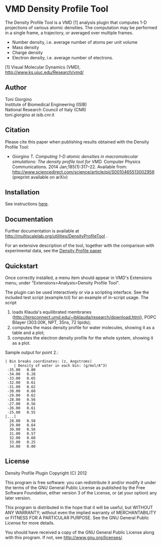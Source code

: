 VMD Density Profile Tool
========================================


The Density Profile Tool is a VMD [1] analysis plugin that computes
1-D projections of various atomic densities. The computation may be
performed in a single frame, a trajectory, or averaged over multiple
frames.

 *  Number density, i.e. average number of atoms per unit volume
 *  Mass density
 *  Charge density
 *  Electron density, i.e. average number of electrons. 

[1] Visual Molecular Dynamics (VMD), http://www.ks.uiuc.edu/Research/vmd/


Author
----------------------------------------
Toni Giorgino <br>
Institute of Biomedical Engineering (ISIB)  <br>
National Research Council of Italy (CNR)  <br>
toni.giorgino at isib.cnr.it



Citation
----------------------------------------

Please cite this paper when publishing results obtained with the
Density Profile Tool:

 *  Giorgino T. *Computing 1-D atomic densities in macromolecular
    simulations: The density profile tool for VMD.* Computer Physics
    Communications. 2014 Jan;185(1):317–22. Available from:
    http://www.sciencedirect.com/science/article/pii/S0010465513002956
    (preprint available on arXiv)



Installation
----------------------------------------

See instructions [here](https://gist.github.com/tonigi/a9cfaf7642a7fbc13293).




	
Documentation
---------------------

Further documentation is available at
http://multiscalelab.org/utilities/DensityProfileTool .

For an extensive description of the tool, together with the comparison
with experimental data, see the [Density Profile paper](http://www.sciencedirect.com/science/article/pii/S0010465513002956) 






Quickstart
----------------------------------------

Once correctly installed, a menu item should appear in VMD's
Extensions menu, under "Extensions>Analysis>Density Profile Tool".

The plugin can be used interactively or via a scripting interface. See
the included test script (example.tcl) for an example of in-script
usage. The script 

1. loads Klauda's equilibrated membranes
   (http://terpconnect.umd.edu/~jbklauda/research/download.html), POPC
   Bilayer (303.00K, NPT, 35ns, 72 lipids);
2. computes the mass density profile for water molecules, showing
   it as a table and a plot;
3. computes the electron density profile for the whole system, showing
   it as a plot.

Sample output for point 2.:

~~~~~~
| Bin breaks coordinates: (z, Angstroms)
	| Density of water in each bin: (g/mol/A^3)
 -35.00	  0.00
 -34.00	  0.28
 -33.00	  0.65
 -32.00	  0.61
 -31.00	  0.62
 -30.00	  0.60
 -29.00	  0.62
 -28.00	  0.56
 -27.00	  0.56
 -26.00	  0.61
 -25.00	  0.55
[...]
  28.00	  0.58
  29.00	  0.64
  30.00	  0.56
  31.00	  0.57
  32.00	  0.60
  33.00	  0.25
  34.00	  0.00
~~~~~~



License
---------------

Density Profile Plugin
Copyright (C) 2012 

This program is free software: you can redistribute it and/or modify
it under the terms of the GNU General Public License as published by
the Free Software Foundation, either version 3 of the License, or
(at your option) any later version.

This program is distributed in the hope that it will be useful,
but WITHOUT ANY WARRANTY; without even the implied warranty of
MERCHANTABILITY or FITNESS FOR A PARTICULAR PURPOSE.  See the
GNU General Public License for more details.

You should have received a copy of the GNU General Public License
along with this program.  If not, see <http://www.gnu.org/licenses/>.
